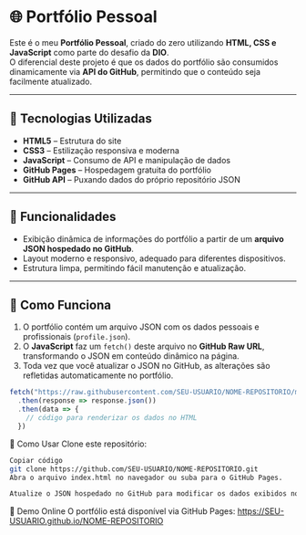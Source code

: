 # 🌐 Portfólio Pessoal

Este é o meu **Portfólio Pessoal**, criado do zero utilizando **HTML, CSS e JavaScript** como parte do desafio da **DIO**.  
O diferencial deste projeto é que os dados do portfólio são consumidos dinamicamente via **API do GitHub**, permitindo que o conteúdo seja facilmente atualizado.

---

## 🔹 Tecnologias Utilizadas
- **HTML5** – Estrutura do site
- **CSS3** – Estilização responsiva e moderna
- **JavaScript** – Consumo de API e manipulação de dados
- **GitHub Pages** – Hospedagem gratuita do portfólio
- **GitHub API** – Puxando dados do próprio repositório JSON

---

## 🔹 Funcionalidades
- Exibição dinâmica de informações do portfólio a partir de um **arquivo JSON hospedado no GitHub**.  
- Layout moderno e responsivo, adequado para diferentes dispositivos.  
- Estrutura limpa, permitindo fácil manutenção e atualização.  

---

## 🔹 Como Funciona
1. O portfólio contém um arquivo JSON com os dados pessoais e profissionais (`profile.json`).  
2. O **JavaScript** faz um `fetch()` deste arquivo no **GitHub Raw URL**, transformando o JSON em conteúdo dinâmico na página.  
3. Toda vez que você atualizar o JSON no GitHub, as alterações são refletidas automaticamente no portfólio.

```javascript
fetch("https://raw.githubusercontent.com/SEU-USUARIO/NOME-REPOSITORIO/main/src/data/meu-dados.json")
  .then(response => response.json())
  .then(data => {
    // código para renderizar os dados no HTML
  })

```
🔹 Como Usar
Clone este repositório:

```bash
Copiar código
git clone https://github.com/SEU-USUARIO/NOME-REPOSITORIO.git
Abra o arquivo index.html no navegador ou suba para o GitHub Pages.

Atualize o JSON hospedado no GitHub para modificar os dados exibidos no portfólio.
```

🔹 Demo Online
O portfólio está disponível via GitHub Pages:
https://SEU-USUARIO.github.io/NOME-REPOSITORIO

